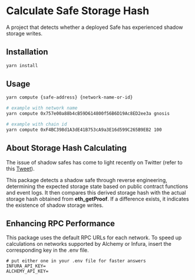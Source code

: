 # Calculate Safe Storage Hash

A project that detects whether a deployed Safe has experienced shadow storage writes.

## Installation

```bash
yarn install
```

## Usage

```bash
yarn compute {safe-address} {network-name-or-id}

# example with network name
yarn compute 0x757e00a88b4cB59D614800f56B6D19Ac8ED2ee3a gnosis

# example with chain id
yarn compute 0xF4BC398d1A3dE41B753cA9a3E16d599C265B9EB2 100
```

## About Storage Hash Calculating

The issue of shadow safes has come to light recently on Twitter (refer to this [Tweet](https://twitter.com/bkiepuszewski/status/1722287321997779427)).

This package detects a shadow safe through reverse engineering, determining the expected storage state based on public contract functions and event logs. It then compares this derived storage hash with the actual storage hash obtained from **eth_getProof**. If a difference exists, it indicates the existence of shadow storage writes.

## Enhancing RPC Performance

This package uses the default RPC URLs for each network. To speed up calculations on networks supported by Alchemy or Infura, insert the corresponding key in the .env file.

```env
# put either one in your .env file for faster answers
INFURA_API_KEY=
ALCHEMY_API_KEY=
```
